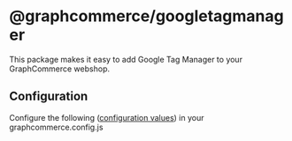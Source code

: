 # @graphcommerce/googletagmanager

This package makes it easy to add Google Tag Manager to your GraphCommerce
webshop.

## Configuration

Configure the following ([configuration values](./Config.graphqls)) in your
graphcommerce.config.js
